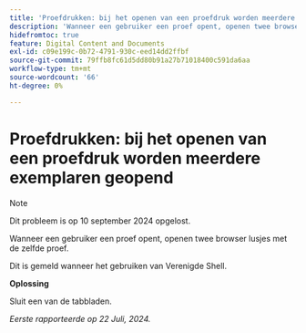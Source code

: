 ```yaml
---
title: 'Proefdrukken: bij het openen van een proefdruk worden meerdere exemplaren geopend'
description: 'Wanneer een gebruiker een proef opent, openen twee browser lusjes met de zelfde proef. '
hidefromtoc: true
feature: Digital Content and Documents
exl-id: c09e199c-0b72-4791-930c-eed14dd2ffbf
source-git-commit: 79ffb8fc61d5dd80b91a27b71018400c591da6aa
workflow-type: tm+mt
source-wordcount: '66'
ht-degree: 0%

---
```


# Proefdrukken: bij het openen van een proefdruk worden meerdere exemplaren geopend

>[!NOTE]
>
>Dit probleem is op 10 september 2024 opgelost.

Wanneer een gebruiker een proef opent, openen twee browser lusjes met de zelfde proef.

Dit is gemeld wanneer het gebruiken van Verenigde Shell.

**Oplossing**

Sluit een van de tabbladen.

_Eerste rapporteerde op 22 Juli, 2024._
